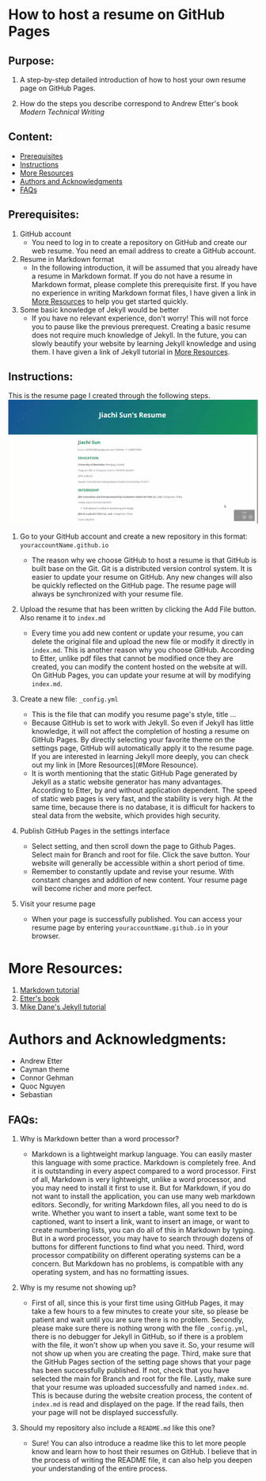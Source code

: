 # How to host a resume on GitHub Pages

## Purpose:

1. A step-by-step detailed introduction of how to host your own resume page on GitHub Pages.

2. How do the steps you describe correspond to Andrew Etter's book _Modern Technical Writing_

## Content:
- [Prerequisites](#prerequisites)
- [Instructions](#instructions)
- [More Resources](#more-resources)
- [Authors and Acknowledgments](#authors-and-acknowledgments)
- [FAQs](#faqs)


## Prerequisites:

1. GitHub account
    - You need to log in to create a repository on GitHub and create our web resume. You need an email address to create a GitHub account.
2. Resume in Markdown format
    - In the following introduction, it will be assumed that you already have a resume in Markdown format. If you do not have a resume in Markdown format, please complete this prerequisite first. If you have no experience in writing Markdown format files, I have given a link in [More Resources](#more-resources) to help you get started quickly.
3. Some basic knowledge of Jekyll would be better
    - If you have no relevant experience, don't worry! This will not force you to pause like the previous prerequest. Creating a basic resume does not require much knowledge of Jekyll. In the future, you can slowly beautify your website by learning Jekyll knowledge and using them. I have given a link of Jekyll tutorial in [More Resources](#more-resources).


## Instructions:

This is the resume page I created through the following steps.
![My resume page](JiachiSun-Resume.gif)
1. Go to your GitHub account and create a new repository in this format: `youraccountName.github.io`

    - The reason why we choose GitHub to host a resume is that GitHub is built base on the Git. Git is a distributed version control system. It is easier to update your resume on GitHub. Any new changes will also be quickly reflected on the GitHub page. The resume page will always be synchronized with your resume file.

2. Upload the resume that has been written by clicking the Add File button. Also rename it to `index.md`

    - Every time you add new content or update your resume, you can delete the original file and upload the new file or modify it directly in `index.md`. This is another reason why you choose GitHub. According to Etter, unlike pdf files that cannot be modified once they are created, you can modify the content hosted on the website at will. On GitHub Pages, you can update your resume at will by modifying `index.md`.

3. Create a new file: `_config.yml`

    - This is the file that can modify you resume page's style, title …
    - Because GitHub is set to work with Jekyll. So even if Jekyll has little knowledge, it will not affect the completion of hosting a resume on GitHub Pages. By directly selecting your favorite theme on the settings page, GitHub will automatically apply it to the resume page. If you are interested in learning Jekyll more deeply, you can check out my link in [More Resources](#More Resounce).
    - It is worth mentioning that the static GitHub Page generated by Jekyll as a static website generator has many advantages. According to Etter, by and without application dependent. The speed of static web pages is very fast, and the stability is very high. At the same time, because there is no database, it is difficult for hackers to steal data from the website, which provides high security.

4. Publish GitHub Pages in the settings interface

    - Select setting, and then scroll down the page to Github Pages. Select main for Branch and root for file. Click the save button. Your website will generally be accessible within a short period of time.
    - Remember to constantly update and revise your resume. With constant changes and addition of new content. Your resume page will become richer and more perfect.

5. Visit your resume page

    - When your page is successfully published. You can access your resume page by entering `youraccountName.github.io` in your browser.

# More Resources:

1. [Markdown tutorial](https://www.markdowntutorial.com/)
2. [Etter's book](https://www.amazon.ca/Modern-Technical-Writing-Introduction-Documentation-ebook/dp/B01A2QL9SS)
3. [Mike Dane's Jekyll tutorial](https://www.youtube.com/playlist?list=PLLAZ4kZ9dFpOPV5C5Ay0pHaa0RJFhcmcB)

# Authors and Acknowledgments: 
- Andrew Etter
- Cayman theme
- Connor Gehman
- Quoc Nguyen
- Sebastian 

## FAQs:

1. Why is Markdown better than a word processor?

    - Markdown is a lightweight markup language. You can easily master this language with some practice. Markdown is completely free. And it is outstanding in every aspect compared to a word processor. First of all, Markdown is very lightweight, unlike a word processor, and you may need to install it first to use it. But for Markdown, if you do not want to install the application, you can use many web markdown editors. Secondly, for writing Markdown files, all you need to do is write. Whether you want to insert a table, want some text to be captioned, want to insert a link, want to insert an image, or want to create numbering lists, you can do all of this in Markdown by typing. But in a word processor, you may have to search through dozens of buttons for different functions to find what you need. Third, word processor compatibility on different operating systems can be a concern. But Markdown has no problems, is compatible with any operating system, and has no formatting issues.

2. Why is my resume not showing up?

    - First of all, since this is your first time using GitHub Pages, it may take a few hours to a few minutes to create your site, so please be patient and wait until you are sure there is no problem. Secondly, please make sure there is nothing wrong with the file `_config.yml`, there is no debugger for Jekyll in GitHub, so if there is a problem with the file, it won't show up when you save it. So, your resume will not show up when you are creating the page. Third, make sure that the GitHub Pages section of the setting page shows that your page has been successfully published. If not, check that you have selected the main for Branch and root for the file. Lastly, make sure that your resume was uploaded successfully and named `index.md`. This is because during the website creation process, the content of `index.md` is read and displayed on the page. If the read fails, then your page will not be displayed successfully.
    
3. Should my repository also include a `README.md` like this one?
    - Sure! You can also introduce a readme like this to let more people know and learn how to host their resumes on GitHub. I believe that in the process of writing the README file, it can also help you deepen your understanding of the entire process.
 
    
